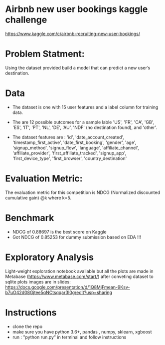 # Airbnb new user bookings kaggle challenge
https://www.kaggle.com/c/airbnb-recruiting-new-user-bookings/

# Problem Statment:
Using the dataset provided build a model that can predict a new user’s destination.

# Data
* The dataset is one with 15 user features and a label column for training data.

* The are 12 possible outcomes for a sample lable 'US', 'FR', 'CA', 'GB', 'ES', 'IT', 'PT', 'NL', 'DE', 'AU', 'NDF' (no destination found), and 'other'. 


* The dataset features are : 
  'id', 'date_account_created', 'timestamp_first_active',   'date_first_booking', 'gender', 'age', 'signup_method', 'signup_flow', 'language', 'affiliate_channel', 'affiliate_provider', 'first_affiliate_tracked', 'signup_app', 'first_device_type', 'first_browser', 'country_destination'

# Evaluation Metric:
The evaluation metric for this competition is NDCG (Normalized discounted cumulative gain) @k where k=5.

# Benchmark
* NDCG of 0.88697 is the best score on Kaggle
* Got NDCG of  0.85253 for dummy submission based on EDA !!!


# Exploratory Analysis
Light-weight exploration notebook available but all the plots are made in Metabase (https://www.metabase.com/start/)
after conveting dataset to sqlite
plots images are in slides: 
https://docs.google.com/presentation/d/1Q8MjFmean-9Ksv-b7uO42d08Gjtee5qNCtsqqar3I0g/edit?usp=sharing


# Instructions
* clone the repo
* make sure you have python 3.6+, pandas , numpy, sklearn, xgboost
* run : "python run.py" in terminal and follow instructions
